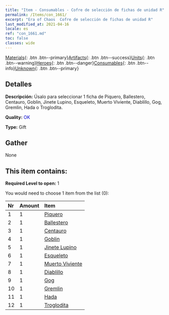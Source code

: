 ```yaml
---
title: "Item - Consumables - Cofre de selección de fichas de unidad R"
permalink: /Items/con_1661/
excerpt: "Era of Chaos  Cofre de selección de fichas de unidad R"
last_modified_at: 2021-04-16
locale: es
ref: "con_1661.md"
toc: false
classes: wide
---
```

 [Materials](/es/Items/){: .btn .btn--primary}[Artifacts](/es/Items/Artifacts/){: .btn .btn--success}[Units](/es/Items/Units/){: .btn .btn--warning}[Heroes](/es/Items/Heroes/){: .btn .btn--danger}[Consumables](/es/Items/Consumables/){: .btn .btn--info}[Unknown](/es/Items/Unknown/){: .btn .btn--primary}

## Detalles
 **Descripción:** Úsalo para seleccionar 1 ficha de Piquero, Ballestero, Centauro, Goblin, Jinete Lupino, Esqueleto, Muerto Viviente, Diablillo, Gog, Gremlin, Hada o Troglodita.

 **Quality:** <span style="color: #0000CD">OK</span>

 **Type:** Gift

## Gather

  None

## This item contains:

 **Required Level to open:** 1

 You would need to choose 1 item from the list (0):

  | Nr | Amount |     Item    |
  |:---|:-------|:------------|
  | 1 | 1 | [Piquero](/es/Items/unt_190/) |  | 
  | 2 | 1 | [Ballestero](/es/Items/unt_191/) |  | 
  | 3 | 1 | [Centauro](/es/Items/unt_199/) |  | 
  | 4 | 1 | [Goblin](/es/Items/unt_217/) |  | 
  | 5 | 1 | [Jinete Lupino](/es/Items/unt_218/) |  | 
  | 6 | 1 | [Esqueleto](/es/Items/unt_208/) |  | 
  | 7 | 1 | [Muerto Viviente](/es/Items/unt_209/) |  | 
  | 8 | 1 | [Diablillo](/es/Items/unt_226/) |  | 
  | 9 | 1 | [Gog](/es/Items/unt_227/) |  | 
  | 10 | 1 | [Gremlin](/es/Items/unt_235/) |  | 
  | 11 | 1 | [Hada](/es/Items/unt_262/) |  | 
  | 12 | 1 | [Troglodita](/es/Items/unt_244/) |  | 
